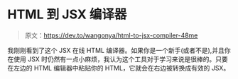 # HTML 到 JSX 编译器

> 原文：<https://dev.to/wangonya/html-to-jsx-compiler-48me>

我刚刚看到了这个 JSX 在线 HTML 编译器。如果你是一个新手(或者不是),并且你在使用 JSX 时仍然有一点小麻烦，我认为这个工具对于学习来说是很棒的。只要在左边的 HTML 编辑器中粘贴你的 HTML，它就会在右边被转换成有效的 JSX。